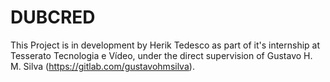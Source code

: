 # DUBCRED

This Project is in development by Herik Tedesco as part of it's internship at Tesserato Tecnologia e Vídeo, under the direct supervision of Gustavo H. M. Silva (https://gitlab.com/gustavohmsilva).
